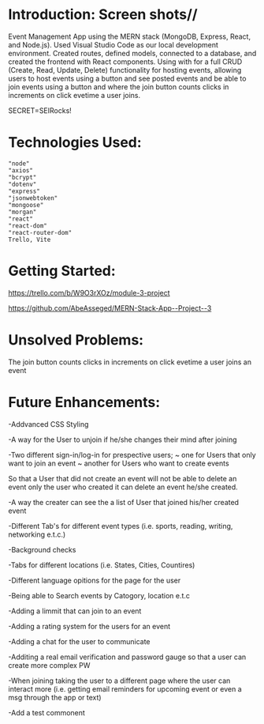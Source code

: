 # Introduction: Screen shots//

Event Management App using the MERN stack (MongoDB, Express, React, and Node.js). Used Visual Studio Code as our local development environment. Created routes, defined models, connected to a database, and created the frontend with React components. Using with for a full CRUD (Create, Read, Update, Delete) functionality for hosting events, allowing users to host events using a button and see posted events and be able to join events using a button and where the join button counts clicks in increments on click evetime a user joins. 

SECRET=SEIRocks!

# Technologies Used:
    "node"
    "axios"       
    "bcrypt"
    "dotenv" 
    "express" 
    "jsonwebtoken" 
    "mongoose"
    "morgan"
    "react" 
    "react-dom" 
    "react-router-dom"
    Trello, Vite

# Getting Started:

https://trello.com/b/W9O3rXOz/module-3-project

https://github.com/AbeAsseged/MERN-Stack-App--Project--3


# Unsolved Problems:

The join button counts clicks in increments on click evetime a user joins an event

# Future Enhancements:

-Addvanced CSS Styling 

-A way for the User to unjoin if he/she changes their mind after joining 

-Two different sign-in/log-in for prespective      users; 
    ~ one for Users that only want to join an event
    ~ another for Users who want to create events 
 
 So that a User that did not create an event will not be able to delete an event only the user who created it can delete an event he/she created. 

 -A way the creater can see the a list of User that joined his/her created event

 -Different Tab's for different event types (i.e. sports, reading, writing, networking e.t.c.)

 -Background checks 

 -Tabs for different locations (i.e. States, Cities, Countires)

 -Different language opitions for the page for the user 

 -Being able to Search events by Catogory, location e.t.c 

 -Adding a limmit that can join to an event

 -Adding a rating system for the users for an event

 -Adding a chat for the user to communicate

 -Additing a real email verification and password gauge so that a user can create more complex PW

 -When joining taking the user to a different page where the user can interact more (i.e. getting email reminders for upcoming event or even a msg through the app or text)

 -Add a test commonent 

